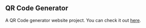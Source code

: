 ## QR Code Generator
A QR Code generator website project.
You can check it out [here](https://qrcodes.devcacti.com).
